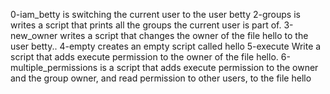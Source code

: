 0-iam_betty is switching the current user to the user betty
2-groups is writes a script that prints all the groups the current user is part of.
3-new_owner writes a script that changes the owner of the file hello to the user betty..
4-empty creates an empty script called hello
5-execute Write a script that adds execute permission to the owner of the file hello.
6-multiple_permissions is a script that adds execute permission to the owner and the group owner, and read permission to other users, to the file hello
